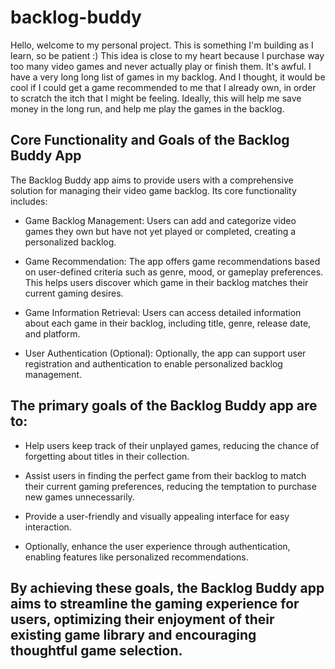 # backlog-buddy

Hello, welcome to my personal project. This is something I'm building as I learn, so be patient :) This idea is close to my heart because I purchase way too many video games and never actually play or finish them. It's awful. I have a very long long list of games in my  backlog. And I thought, it would be cool if I could get a game recommended to me that I already own, in order to scratch the itch that I might be feeling. Ideally, this will help me save money in the long run, and help me play the games in the backlog. 

## Core Functionality and Goals of the Backlog Buddy App

The Backlog Buddy app aims to provide users with a comprehensive solution for managing their video game backlog. Its core functionality includes:

- Game Backlog Management: Users can add and categorize video games they own but have not yet played or completed, creating a personalized backlog.

- Game Recommendation: The app offers game recommendations based on user-defined criteria such as genre, mood, or gameplay preferences. This helps users discover which game in their backlog matches their current gaming desires.

- Game Information Retrieval: Users can access detailed information about each game in their backlog, including title, genre, release date, and platform.

- User Authentication (Optional): Optionally, the app can support user registration and authentication to enable personalized backlog management.

## The primary goals of the Backlog Buddy app are to:

- Help users keep track of their unplayed games, reducing the chance of forgetting about titles in their collection.

- Assist users in finding the perfect game from their backlog to match their current gaming preferences, reducing the temptation to purchase new games unnecessarily.

- Provide a user-friendly and visually appealing interface for easy interaction.

- Optionally, enhance the user experience through authentication, enabling features like personalized recommendations.

## By achieving these goals, the Backlog Buddy app aims to streamline the gaming experience for users, optimizing their enjoyment of their existing game library and encouraging thoughtful game selection.